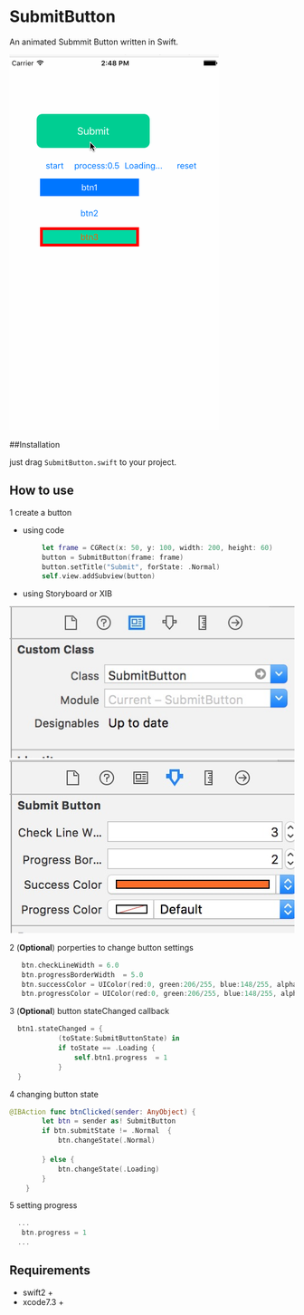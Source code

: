 # SubmitButton

 An animated Submmit Button written in Swift.

![preview](./preview/preview.gif)


##Installation

just drag ```SubmitButton.swift``` to your project.


## How to use

1 create a button 

- using code 

```swift
        let frame = CGRect(x: 50, y: 100, width: 200, height: 60)
        button = SubmitButton(frame: frame)
        button.setTitle("Submit", forState: .Normal)
        self.view.addSubview(button)

```

- using Storyboard or XIB

![preview](./preview/s1.png)
![preview](./preview/s2.png)




2  (**Optional**) porperties to change button settings


```swift
   btn.checkLineWidth = 6.0
   btn.progressBorderWidth  = 5.0
   btn.successColor = UIColor(red:0, green:206/255, blue:148/255, alpha:1)
   btn.progressColor = UIColor(red:0, green:206/255, blue:148/255, alpha:1) 
```

3 (**Optional**) button stateChanged callback

``` Swift
  btn1.stateChanged = {
            (toState:SubmitButtonState) in
            if toState == .Loading {
                self.btn1.progress  = 1
            }
  }
```

4 changing button state

```swift
@IBAction func btnClicked(sender: AnyObject) {
        let btn = sender as! SubmitButton
        if btn.submitState != .Normal  {
            btn.changeState(.Normal)

        } else {
            btn.changeState(.Loading)
        }
    }
``` 
5 setting progress

```swift
  ...
   btn.progress = 1
  ...
```



## Requirements
- swift2 +
- xcode7.3 +